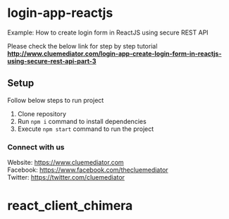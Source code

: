 # login-app-reactjs
Example: How to create login form in ReactJS using secure REST API

Please check the below link for step by step tutorial
**http://www.cluemediator.com/login-app-create-login-form-in-reactjs-using-secure-rest-api-part-3**

## Setup
Follow below steps to run project

1. Clone repository
2. Run `npm i` command to install dependencies
3. Execute `npm start` command to run the project

  
  
### Connect with us
Website: https://www.cluemediator.com  
Facebook: https://www.facebook.com/thecluemediator  
Twitter: https://twitter.com/cluemediator
# react_client_chimera
